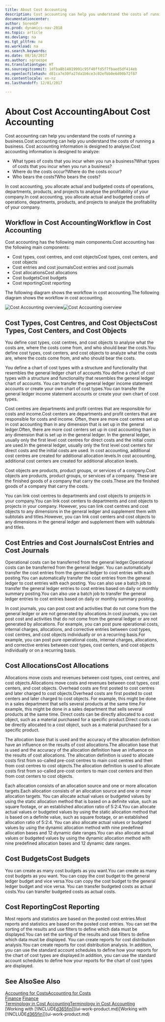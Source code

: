 ```yaml
---
title: About Cost Accounting
description: Cost accounting can help you understand the costs of running a business.
documentationcenter: 
author: SorenGP
ms.prod: dynamics-nav-2018
ms.topic: article
ms.devlang: na
ms.tgt_pltfrm: na
ms.workload: na
ms.search.keywords: 
ms.date: 08/16/2017
ms.author: sgroespe
ms.translationtype: HT
ms.sourcegitcommit: 1dfba8b14019991c95f40ffd5f7fbaed5df414eb
ms.openlocfilehash: d81ca7e30fa27da1b6ce3c02efbb0e6d00b72f87
ms.contentlocale: en-nz
ms.lasthandoff: 12/01/2017

---
```

# <a name="about-cost-accounting"></a><span data-ttu-id="e9f1d-103">About Cost Accounting</span><span class="sxs-lookup"><span data-stu-id="e9f1d-103">About Cost Accounting</span></span>
<span data-ttu-id="e9f1d-104">Cost accounting can help you understand the costs of running a business.</span><span class="sxs-lookup"><span data-stu-id="e9f1d-104">Cost accounting can help you understand the costs of running a business.</span></span> <span data-ttu-id="e9f1d-105">Cost accounting information is designed to analyse:</span><span class="sxs-lookup"><span data-stu-id="e9f1d-105">Cost accounting information is designed to analyze:</span></span>  

-   <span data-ttu-id="e9f1d-106">What types of costs that you incur when you run a business?</span><span class="sxs-lookup"><span data-stu-id="e9f1d-106">What types of costs that you incur when you run a business?</span></span>  
-   <span data-ttu-id="e9f1d-107">Where do the costs occur?</span><span class="sxs-lookup"><span data-stu-id="e9f1d-107">Where do the costs occur?</span></span>  
-   <span data-ttu-id="e9f1d-108">Who bears the costs?</span><span class="sxs-lookup"><span data-stu-id="e9f1d-108">Who bears the costs?</span></span>  

<span data-ttu-id="e9f1d-109">In cost accounting, you allocate actual and budgeted costs of operations, departments, products, and projects to analyse the profitability of your company.</span><span class="sxs-lookup"><span data-stu-id="e9f1d-109">In cost accounting, you allocate actual and budgeted costs of operations, departments, products, and projects to analyze the profitability of your company.</span></span>  

## <a name="workflow-in-cost-accounting"></a><span data-ttu-id="e9f1d-110">Workflow in Cost Accounting</span><span class="sxs-lookup"><span data-stu-id="e9f1d-110">Workflow in Cost Accounting</span></span>  
<span data-ttu-id="e9f1d-111">Cost accounting has the following main components:</span><span class="sxs-lookup"><span data-stu-id="e9f1d-111">Cost accounting has the following main components:</span></span>  

-   <span data-ttu-id="e9f1d-112">Cost types, cost centres, and cost objects</span><span class="sxs-lookup"><span data-stu-id="e9f1d-112">Cost types, cost centers, and cost objects</span></span>  
-   <span data-ttu-id="e9f1d-113">Cost entries and cost journals</span><span class="sxs-lookup"><span data-stu-id="e9f1d-113">Cost entries and cost journals</span></span>  
-   <span data-ttu-id="e9f1d-114">Cost allocations</span><span class="sxs-lookup"><span data-stu-id="e9f1d-114">Cost allocations</span></span>  
-   <span data-ttu-id="e9f1d-115">Cost budgets</span><span class="sxs-lookup"><span data-stu-id="e9f1d-115">Cost budgets</span></span>
-   <span data-ttu-id="e9f1d-116">Cost reporting</span><span class="sxs-lookup"><span data-stu-id="e9f1d-116">Cost reporting</span></span>  

<span data-ttu-id="e9f1d-117">The following diagram shows the workflow in cost accounting.</span><span class="sxs-lookup"><span data-stu-id="e9f1d-117">The following diagram shows the workflow in cost accounting.</span></span>  

<span data-ttu-id="e9f1d-118">![Cost Accounting overview](media/costaccountingoverview.png "CostAccountingOverview")</span><span class="sxs-lookup"><span data-stu-id="e9f1d-118">![Cost Accounting overview](media/costaccountingoverview.png "CostAccountingOverview")</span></span>  

## <a name="cost-types-cost-centers-and-cost-objects"></a><span data-ttu-id="e9f1d-119">Cost Types, Cost Centres, and Cost Objects</span><span class="sxs-lookup"><span data-stu-id="e9f1d-119">Cost Types, Cost Centers, and Cost Objects</span></span>  
<span data-ttu-id="e9f1d-120">You define cost types, cost centres, and cost objects to analyse what the costs are, where the costs come from, and who should bear the costs.</span><span class="sxs-lookup"><span data-stu-id="e9f1d-120">You define cost types, cost centers, and cost objects to analyze what the costs are, where the costs come from, and who should bear the costs.</span></span>  

<span data-ttu-id="e9f1d-121">You define a chart of cost types with a structure and functionality that resembles the general ledger chart of accounts.</span><span class="sxs-lookup"><span data-stu-id="e9f1d-121">You define a chart of cost types with a structure and functionality that resembles the general ledger chart of accounts.</span></span> <span data-ttu-id="e9f1d-122">You can transfer the general ledger income statement accounts or create your own chart of cost types.</span><span class="sxs-lookup"><span data-stu-id="e9f1d-122">You can transfer the general ledger income statement accounts or create your own chart of cost types.</span></span>  

<span data-ttu-id="e9f1d-123">Cost centres are departments and profit centres that are responsible for costs and income.</span><span class="sxs-lookup"><span data-stu-id="e9f1d-123">Cost centers are departments and profit centers that are responsible for costs and income.</span></span> <span data-ttu-id="e9f1d-124">Often, there are more cost centres set up in cost accounting than in any dimension that is set up in the general ledger.</span><span class="sxs-lookup"><span data-stu-id="e9f1d-124">Often, there are more cost centers set up in cost accounting than in any dimension that is set up in the general ledger.</span></span> <span data-ttu-id="e9f1d-125">In the general ledger, usually only the first level cost centres for direct costs and the initial costs are used.</span><span class="sxs-lookup"><span data-stu-id="e9f1d-125">In the general ledger, usually only the first level cost centers for direct costs and the initial costs are used.</span></span> <span data-ttu-id="e9f1d-126">In cost accounting, additional cost centres are created for additional allocation levels.</span><span class="sxs-lookup"><span data-stu-id="e9f1d-126">In cost accounting, additional cost centers are created for additional allocation levels.</span></span>  

<span data-ttu-id="e9f1d-127">Cost objects are products, product groups, or services of a company.</span><span class="sxs-lookup"><span data-stu-id="e9f1d-127">Cost objects are products, product groups, or services of a company.</span></span> <span data-ttu-id="e9f1d-128">These are the finished goods of a company that carry the costs.</span><span class="sxs-lookup"><span data-stu-id="e9f1d-128">These are the finished goods of a company that carry the costs.</span></span>  

<span data-ttu-id="e9f1d-129">You can link cost centres to departments and cost objects to projects in your company.</span><span class="sxs-lookup"><span data-stu-id="e9f1d-129">You can link cost centers to departments and cost objects to projects in your company.</span></span> <span data-ttu-id="e9f1d-130">However, you can link cost centres and cost objects to any dimensions in the general ledger and supplement them with subtotals and titles.</span><span class="sxs-lookup"><span data-stu-id="e9f1d-130">However, you can link cost centers and cost objects to any dimensions in the general ledger and supplement them with subtotals and titles.</span></span>  

## <a name="cost-entries-and-cost-journals"></a><span data-ttu-id="e9f1d-131">Cost Entries and Cost Journals</span><span class="sxs-lookup"><span data-stu-id="e9f1d-131">Cost Entries and Cost Journals</span></span>  
<span data-ttu-id="e9f1d-132">Operational costs can be transferred from the general ledger.</span><span class="sxs-lookup"><span data-stu-id="e9f1d-132">Operational costs can be transferred from the general ledger.</span></span> <span data-ttu-id="e9f1d-133">You can automatically transfer the cost entries from the general ledger to cost entries with each posting.</span><span class="sxs-lookup"><span data-stu-id="e9f1d-133">You can automatically transfer the cost entries from the general ledger to cost entries with each posting.</span></span> <span data-ttu-id="e9f1d-134">You can also use a batch job to transfer the general ledger entries to cost entries based on daily or monthly summary posting.</span><span class="sxs-lookup"><span data-stu-id="e9f1d-134">You can also use a batch job to transfer the general ledger entries to cost entries based on daily or monthly summary posting.</span></span>  

<span data-ttu-id="e9f1d-135">In cost journals, you can post cost and activities that do not come from the general ledger or are not generated by allocations.</span><span class="sxs-lookup"><span data-stu-id="e9f1d-135">In cost journals, you can post cost and activities that do not come from the general ledger or are not generated by allocations.</span></span> <span data-ttu-id="e9f1d-136">For example, you can post pure operational costs, internal charges, allocations, and corrective entries between cost types, cost centres, and cost objects individually or on a recurring basis.</span><span class="sxs-lookup"><span data-stu-id="e9f1d-136">For example, you can post pure operational costs, internal charges, allocations, and corrective entries between cost types, cost centers, and cost objects individually or on a recurring basis.</span></span>  

## <a name="cost-allocations"></a><span data-ttu-id="e9f1d-137">Cost Allocations</span><span class="sxs-lookup"><span data-stu-id="e9f1d-137">Cost Allocations</span></span>  
<span data-ttu-id="e9f1d-138">Allocations move costs and revenues between cost types, cost centres, and cost objects.</span><span class="sxs-lookup"><span data-stu-id="e9f1d-138">Allocations move costs and revenues between cost types, cost centers, and cost objects.</span></span> <span data-ttu-id="e9f1d-139">Overhead costs are first posted to cost centres and later charged to cost objects.</span><span class="sxs-lookup"><span data-stu-id="e9f1d-139">Overhead costs are first posted to cost centers and later charged to cost objects.</span></span> <span data-ttu-id="e9f1d-140">For example, this might be done in a sales department that sells several products at the same time.</span><span class="sxs-lookup"><span data-stu-id="e9f1d-140">For example, this might be done in a sales department that sells several products at the same time.</span></span> <span data-ttu-id="e9f1d-141">Direct costs can be directly allocated to a cost object, such as a material purchased for a specific product.</span><span class="sxs-lookup"><span data-stu-id="e9f1d-141">Direct costs can be directly allocated to a cost object, such as a material purchased for a specific product.</span></span>  

<span data-ttu-id="e9f1d-142">The allocation base that is used and the accuracy of the allocation definition have an influence on the results of cost allocations.</span><span class="sxs-lookup"><span data-stu-id="e9f1d-142">The allocation base that is used and the accuracy of the allocation definition have an influence on the results of cost allocations.</span></span> <span data-ttu-id="e9f1d-143">The allocation definition is used to allocate costs first from so-called pre-cost centres to main cost centres and then from cost centres to cost objects.</span><span class="sxs-lookup"><span data-stu-id="e9f1d-143">The allocation definition is used to allocate costs first from so-called pre-cost centers to main cost centers and then from cost centers to cost objects.</span></span>  

<span data-ttu-id="e9f1d-144">Each allocation consists of an allocation source and one or more allocation targets.</span><span class="sxs-lookup"><span data-stu-id="e9f1d-144">Each allocation consists of an allocation source and one or more allocation targets.</span></span> <span data-ttu-id="e9f1d-145">You can allocate actual values or budgeted values by using the static allocation method that is based on a definite value, such as square footage, or an established allocation ratio of 5:2:4.</span><span class="sxs-lookup"><span data-stu-id="e9f1d-145">You can allocate actual values or budgeted values by using the static allocation method that is based on a definite value, such as square footage, or an established allocation ratio of 5:2:4.</span></span> <span data-ttu-id="e9f1d-146">You can also allocate actual values or budgeted values by using the dynamic allocation method with nine predefined allocation bases and 12 dynamic date ranges.</span><span class="sxs-lookup"><span data-stu-id="e9f1d-146">You can also allocate actual values or budgeted values by using the dynamic allocation method with nine predefined allocation bases and 12 dynamic date ranges.</span></span>  

## <a name="cost-budgets"></a><span data-ttu-id="e9f1d-147">Cost Budgets</span><span class="sxs-lookup"><span data-stu-id="e9f1d-147">Cost Budgets</span></span>  
<span data-ttu-id="e9f1d-148">You can create as many cost budgets as you want.</span><span class="sxs-lookup"><span data-stu-id="e9f1d-148">You can create as many cost budgets as you want.</span></span> <span data-ttu-id="e9f1d-149">You can copy the cost budget to the general ledger budget and vice versa.</span><span class="sxs-lookup"><span data-stu-id="e9f1d-149">You can copy the cost budget to the general ledger budget and vice versa.</span></span> <span data-ttu-id="e9f1d-150">You can transfer budgeted costs as actual costs.</span><span class="sxs-lookup"><span data-stu-id="e9f1d-150">You can transfer budgeted costs as actual costs.</span></span>  

## <a name="cost-reporting"></a><span data-ttu-id="e9f1d-151">Cost Reporting</span><span class="sxs-lookup"><span data-stu-id="e9f1d-151">Cost Reporting</span></span>  
<span data-ttu-id="e9f1d-152">Most reports and statistics are based on the posted cost entries.</span><span class="sxs-lookup"><span data-stu-id="e9f1d-152">Most reports and statistics are based on the posted cost entries.</span></span> <span data-ttu-id="e9f1d-153">You can set the sorting of the results and use filters to define which data must be displayed.</span><span class="sxs-lookup"><span data-stu-id="e9f1d-153">You can set the sorting of the results and use filters to define which data must be displayed.</span></span> <span data-ttu-id="e9f1d-154">You can create reports for cost distribution analysis.</span><span class="sxs-lookup"><span data-stu-id="e9f1d-154">You can create reports for cost distribution analysis.</span></span> <span data-ttu-id="e9f1d-155">In addition, you can use the standard account schedules to define how your reports for the chart of cost types are displayed.</span><span class="sxs-lookup"><span data-stu-id="e9f1d-155">In addition, you can use the standard account schedules to define how your reports for the chart of cost types are displayed.</span></span>  

## <a name="see-also"></a><span data-ttu-id="e9f1d-156">See Also</span><span class="sxs-lookup"><span data-stu-id="e9f1d-156">See Also</span></span>  
 [<span data-ttu-id="e9f1d-157">Accounting for Costs</span><span class="sxs-lookup"><span data-stu-id="e9f1d-157">Accounting for Costs</span></span>](finance-manage-cost-accounting.md)  
 <span data-ttu-id="e9f1d-158">[Finance](finance.md) </span><span class="sxs-lookup"><span data-stu-id="e9f1d-158">[Finance](finance.md) </span></span>  
 [<span data-ttu-id="e9f1d-159">Terminology in Cost Accounting</span><span class="sxs-lookup"><span data-stu-id="e9f1d-159">Terminology in Cost Accounting</span></span>](finance-terminology-in-cost-accounting.md)  
 <span data-ttu-id="e9f1d-160">[Working with [!INCLUDE[d365fin](includes/d365fin_md.md)]](ui-work-product.md)</span><span class="sxs-lookup"><span data-stu-id="e9f1d-160">[Working with [!INCLUDE[d365fin](includes/d365fin_md.md)]](ui-work-product.md)</span></span>

